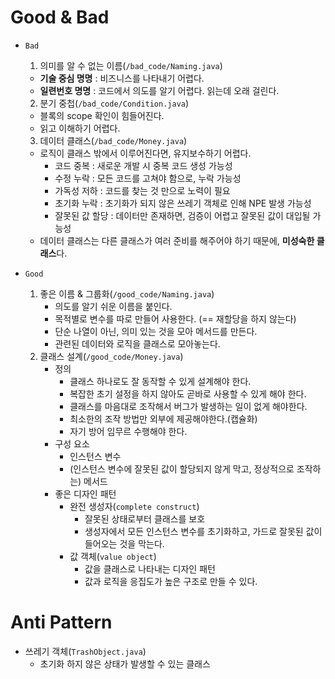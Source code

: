 # Good & Bad
- `Bad`
  1. 의미를 알 수 없는 이름(`/bad_code/Naming.java`)
    - **기술 중심 명명** : 비즈니스를 나타내기 어렵다.
    - **일련번호 명명** : 코드에서 의도를 알기 어렵다. 읽는데 오래 걸린다.
  2. 분기 중첩(`/bad_code/Condition.java`)
    - 블록의 scope 확인이 힘들어진다.
    - 읽고 이해하기 어렵다.
  3. 데이터 클래스(`/bad_code/Money.java`)
    - 로직이 클래스 밖에서 이루어진다면, 유지보수하기 어렵다.
      - 코드 중복 : 새로운 개발 시 중복 코드 생성 가능성
      - 수정 누락 : 모든 코드를 고쳐야 함으로, 누락 가능성
      - 가독성 저하 : 코드를 찾는 것 만으로 노력이 필요
      - 초기화 누락 : 초기화가 되지 않은 쓰레기 객체로 인해 NPE 발생 가능성
      - 잘못된 값 할당 : 데이터만 존재하면, 검증이 어렵고 잘못된 값이 대입될 가능성
    - 데이터 클래스는 다른 클래스가 여러 준비를 해주어야 하기 때문에, **미성숙한 클래스**다.

- `Good`
  1. 좋은 이름 & 그룹화(`/good_code/Naming.java`)
     - 의도를 알기 쉬운 이름을 붙인다.
     - 목적별로 변수를 따로 만들어 사용한다. (== 재할당을 하지 않는다)
     - 단순 나열이 아닌, 의미 있는 것을 모아 메서드를 만든다.
     - 관련된 데이터와 로직을 클래스로 모아놓는다. 
  2. 클래스 설계(`/good_code/Money.java`)
     - 정의
        - 클래스 하나로도 잘 동작할 수 있게 설계해야 한다.
        - 복잡한 초기 설정을 하지 않아도 곧바로 사용할 수 있게 해야 한다.
        - 클래스를 마음대로 조작해서 버그가 발생하는 일이 없게 해야한다.
        - 최소한의 조작 방법만 외부에 제공해야한다.(캡슐화)
        - 자기 방어 임무르 수행해야 한다.
     - 구성 요소
       - 인스턴스 변수
       - (인스턴스 변수에 잘못된 값이 할당되지 않게 막고, 정상적으로 조작하는) 메서드
     - 좋은 디자인 패턴
       - 완전 생성자(`complete construct`)
         - 잘못된 상태로부터 클래스를 보호
         - 생성자에서 모든 인스턴스 변수를 초기화하고, 가드로 잘못된 값이 들어오는 것을 막는다.
       - 값 객체(`value object`)
         - 값을 클래스로 나타내는 디자인 패턴
         - 값과 로직을 응집도가 높은 구조로 만들 수 있다.

# Anti Pattern
- 쓰레기 객체(`TrashObject.java`)
  - 초기화 하지 않은 상태가 발생할 수 있는 클래스
